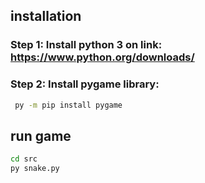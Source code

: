 ## installation
### Step 1: Install python 3 on link: https://www.python.org/downloads/
### Step 2: Install pygame library:
```sh
 py -m pip install pygame
```

## run game
```sh
cd src
py snake.py
```